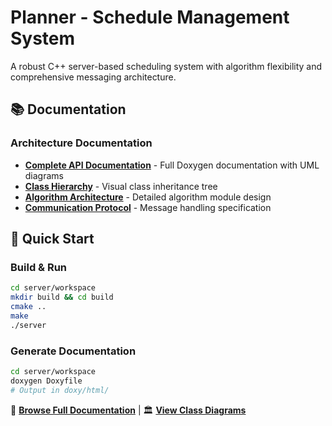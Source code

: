 # Planner - Schedule Management System

A robust C++ server-based scheduling system with algorithm flexibility and comprehensive messaging architecture.

## 📚 Documentation

### Architecture Documentation
- **[Complete API Documentation](https://ddf172.github.io/Planner/)** - Full Doxygen documentation with UML diagrams
- **[Class Hierarchy](https://ddf172.github.io/Planner/hierarchy.html)** - Visual class inheritance tree
- **[Algorithm Architecture](./server/workspace/markdowns/ALGORITHM_ARCHITECTURE.md)** - Detailed algorithm module design
- **[Communication Protocol](./server/workspace/markdowns/Communictaion.md)** - Message handling specification

## 🚀 Quick Start

### Build & Run
```bash
cd server/workspace
mkdir build && cd build
cmake ..
make
./server
```

### Generate Documentation
```bash
cd server/workspace
doxygen Doxyfile
# Output in doxy/html/
```
📖 **[Browse Full Documentation](https://ddf172.github.io/Planner/)** | 🏛️ **[View Class Diagrams](https://ddf172.github.io/Planner/inherits.html)**
